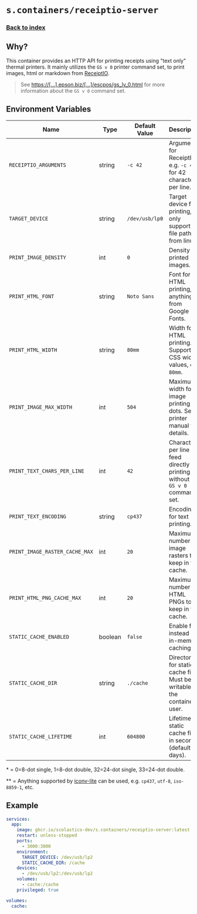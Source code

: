 # `s.containers/receiptio-server`

### [Back to index](../../README.md)

## Why?

This container provides an HTTP API for printing receipts using "text only" thermal printers.
It mainly utilizes the `GS v 0` printer command set, to print images, html or markdown from [ReceiptIO](https://github.com/receiptline/receiptio).

> See [https://[...].epson.biz/[...]/escpos/gs_lv_0.html](https://download4.epson.biz/sec_pubs/pos/reference_en/escpos/gs_lv_0.html) for more information about the `GS v 0` command set.

## Environment Variables

| Name                                  | Type    | Default Value         | Description                                                                       |
|---------------------------------------|---------|-----------------------|-----------------------------------------------------------------------------------|
| `RECEIPTIO_ARGUMENTS`                 | string  | `-c 42`               | Arguments for ReceiptIO, e.g. `-c 42` for 42 characters per line.                 |
| `TARGET_DEVICE`                       | string  | `/dev/usb/lp0`        | Target device for printing, only supporting file paths from linux.                |
| `PRINT_IMAGE_DENSITY`                 | int     | `0`                   | Density for printed images.\*                                                     |
| `PRINT_HTML_FONT`                     | string  | `Noto Sans`           | Font for HTML printing, anything from Google Fonts.                               |
| `PRINT_HTML_WIDTH`                    | string  | `80mm`                | Width for HTML printing. Supports CSS width values, e.g. `80mm`.                  |
| `PRINT_IMAGE_MAX_WIDTH`               | int     | `504`                 | Maximum width for image printing in dots. See printer manual for details.         |
| `PRINT_TEXT_CHARS_PER_LINE`           | int     | `42`                  | Characters per line feed directly printing text without the `GS v 0` command set. |
| `PRINT_TEXT_ENCODING`                 | string  | `cp437`               | Encoding for text printing.\*\*                                                   |
| `PRINT_IMAGE_RASTER_CACHE_MAX`        | int     | `20`                  | Maximum number of image rasters to keep in the cache.                             |
| `PRINT_HTML_PNG_CACHE_MAX`            | int     | `20`                  | Maximum number of HTML PNGs to keep in the cache.                                 |
| `STATIC_CACHE_ENABLED`                | boolean | `false`               | Enable file, instead of in-memory caching.                                        |
| `STATIC_CACHE_DIR`                    | string  | `./cache`             | Directory for static cache files. Must be writable by the container user.         |
| `STATIC_CACHE_LIFETIME`               | int     | `604800`              | Lifetime of static cache files in seconds (default: 7 days).                      |

\* = 0=8-dot single, 1=8-dot double, 32=24-dot single, 33=24-dot double.

\*\* =  Anything supported by [iconv-lite](https://www.npmjs.com/package/iconv-lite) can be used, e.g. `cp437`, `utf-8`, `iso-8859-1`, etc.

## Example

```yml
services:
  app:
    image: ghcr.io/scolastico-dev/s.containers/receiptio-server:latest
    restart: unless-stopped
    ports:
      - 3000:3000
    environment:
      TARGET_DEVICE: /dev/usb/lp2
      STATIC_CACHE_DIR: /cache
    devices:
      - /dev/usb/lp2:/dev/usb/lp2
    volumes:
      - cache:/cache
    privileged: true

volumes:
  cache:
```
